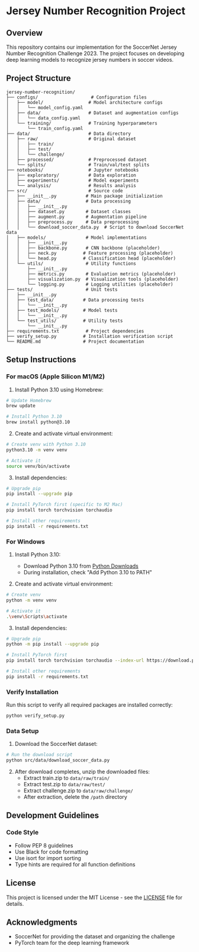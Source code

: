 # Jersey Number Recognition Project

## Overview
This repository contains our implementation for the SoccerNet Jersey Number Recognition Challenge 2023. The project focuses on developing deep learning models to recognize jersey numbers in soccer videos.

## Project Structure
```
jersey-number-recognition/
├── configs/                    # Configuration files
│   ├── model/                 # Model architecture configs
│   │   └── model_config.yaml
│   ├── data/                  # Dataset and augmentation configs
│   │   └── data_config.yaml
│   └── training/              # Training hyperparameters
│       └── train_config.yaml
├── data/                      # Data directory
│   ├── raw/                   # Original dataset
│   │   ├── train/
│   │   ├── test/
│   │   └── challenge/
│   ├── processed/             # Preprocessed dataset
│   └── splits/                # Train/val/test splits
├── notebooks/                 # Jupyter notebooks
│   ├── exploratory/           # Data exploration
│   ├── experiments/           # Model experiments
│   └── analysis/              # Results analysis
├── src/                       # Source code
│   ├── __init__.py           # Main package initialization
│   ├── data/                 # Data processing
│   │   ├── __init__.py
│   │   ├── dataset.py        # Dataset classes
│   │   ├── augment.py        # Augmentation pipeline
│   │   ├── preprocess.py     # Data preprocessing
│   │   └── download_soccer_data.py  # Script to download SoccerNet data
│   ├── models/               # Model implementations
│   │   ├── __init__.py
│   │   ├── backbone.py       # CNN backbone (placeholder)
│   │   ├── neck.py          # Feature processing (placeholder)
│   │   └── head.py          # Classification head (placeholder)
│   └── utils/                # Utility functions
│       ├── __init__.py
│       ├── metrics.py        # Evaluation metrics (placeholder)
│       ├── visualization.py  # Visualization tools (placeholder)
│       └── logging.py        # Logging utilities (placeholder)
├── tests/                    # Unit tests
│   ├── __init__.py
│   ├── test_data/           # Data processing tests
│   │   └── __init__.py
│   ├── test_models/         # Model tests
│   │   └── __init__.py
│   └── test_utils/          # Utility tests
│       └── __init__.py
├── requirements.txt          # Project dependencies
├── verify_setup.py          # Installation verification script
└── README.md                # Project documentation
```

## Setup Instructions

### For macOS (Apple Silicon M1/M2)

1. Install Python 3.10 using Homebrew:
```bash
# Update Homebrew
brew update

# Install Python 3.10
brew install python@3.10
```

2. Create and activate virtual environment:
```bash
# Create venv with Python 3.10
python3.10 -m venv venv

# Activate it
source venv/bin/activate
```

3. Install dependencies:
```bash
# Upgrade pip
pip install --upgrade pip

# Install PyTorch first (specific to M2 Mac)
pip install torch torchvision torchaudio

# Install other requirements
pip install -r requirements.txt
```

### For Windows

1. Install Python 3.10:
   - Download Python 3.10 from [Python Downloads](https://www.python.org/downloads/)
   - During installation, check "Add Python 3.10 to PATH"

2. Create and activate virtual environment:
```bash
# Create venv
python -m venv venv

# Activate it
.\venv\Scripts\activate
```

3. Install dependencies:
```bash
# Upgrade pip
python -m pip install --upgrade pip

# Install PyTorch first
pip install torch torchvision torchaudio --index-url https://download.pytorch.org/whl/cu118

# Install other requirements
pip install -r requirements.txt
```

### Verify Installation
Run this script to verify all required packages are installed correctly:
```bash
python verify_setup.py
```

### Data Setup
1. Download the SoccerNet dataset:
```bash
# Run the download script
python src/data/download_soccer_data.py
```

2. After download completes, unzip the downloaded files:
   - Extract train.zip to `data/raw/train/`
   - Extract test.zip to `data/raw/test/`
   - Extract challenge.zip to `data/raw/challenge/`
   - After extraction, delete the `/path` directory 

## Development Guidelines

### Code Style
- Follow PEP 8 guidelines
- Use Black for code formatting
- Use isort for import sorting
- Type hints are required for all function definitions

## License
This project is licensed under the MIT License - see the [LICENSE](LICENSE) file for details.

## Acknowledgments
- SoccerNet for providing the dataset and organizing the challenge
- PyTorch team for the deep learning framework